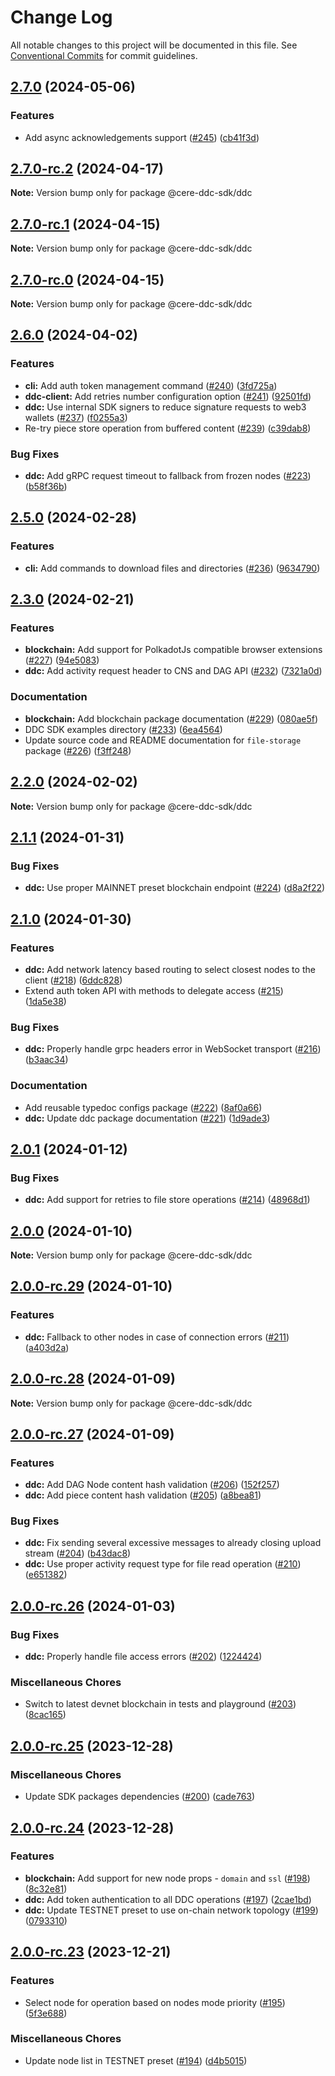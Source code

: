# Change Log

All notable changes to this project will be documented in this file.
See [Conventional Commits](https://conventionalcommits.org) for commit guidelines.

## [2.7.0](https://github.com/Cerebellum-Network/cere-ddc-sdk-js/compare/v2.7.0-rc.2...v2.7.0) (2024-05-06)

### Features

- Add async acknowledgements support ([#245](https://github.com/Cerebellum-Network/cere-ddc-sdk-js/issues/245)) ([cb41f3d](https://github.com/Cerebellum-Network/cere-ddc-sdk-js/commit/cb41f3d40a50135abad2ef567fb5aad5d08124b1))

## [2.7.0-rc.2](https://github.com/Cerebellum-Network/cere-ddc-sdk-js/compare/v2.7.0-rc.1...v2.7.0-rc.2) (2024-04-17)

**Note:** Version bump only for package @cere-ddc-sdk/ddc

## [2.7.0-rc.1](https://github.com/Cerebellum-Network/cere-ddc-sdk-js/compare/v2.6.1...v2.7.0-rc.1) (2024-04-15)

**Note:** Version bump only for package @cere-ddc-sdk/ddc

## [2.7.0-rc.0](https://github.com/Cerebellum-Network/cere-ddc-sdk-js/compare/v2.6.1...v2.7.0-rc.0) (2024-04-15)

**Note:** Version bump only for package @cere-ddc-sdk/ddc

## [2.6.0](https://github.com/Cerebellum-Network/cere-ddc-sdk-js/compare/v2.5.0...v2.6.0) (2024-04-02)

### Features

- **cli:** Add auth token management command ([#240](https://github.com/Cerebellum-Network/cere-ddc-sdk-js/issues/240)) ([3fd725a](https://github.com/Cerebellum-Network/cere-ddc-sdk-js/commit/3fd725ae148e58d862056cea8cfafe4c87fef59e))
- **ddc-client:** Add retries number configuration option ([#241](https://github.com/Cerebellum-Network/cere-ddc-sdk-js/issues/241)) ([92501fd](https://github.com/Cerebellum-Network/cere-ddc-sdk-js/commit/92501fdff1b95e2d9bf27c84fc266ebdad31aec8))
- **ddc:** Use internal SDK signers to reduce signature requests to web3 wallets ([#237](https://github.com/Cerebellum-Network/cere-ddc-sdk-js/issues/237)) ([f0255a3](https://github.com/Cerebellum-Network/cere-ddc-sdk-js/commit/f0255a3b8de678ff004898e6c547926c8b193bc3))
- Re-try piece store operation from buffered content ([#239](https://github.com/Cerebellum-Network/cere-ddc-sdk-js/issues/239)) ([c39dab8](https://github.com/Cerebellum-Network/cere-ddc-sdk-js/commit/c39dab80da108286c8ad40bfab7c458011c6d6cb))

### Bug Fixes

- **ddc:** Add gRPC request timeout to fallback from frozen nodes ([#223](https://github.com/Cerebellum-Network/cere-ddc-sdk-js/issues/223)) ([b58f36b](https://github.com/Cerebellum-Network/cere-ddc-sdk-js/commit/b58f36b578ca170f624373b0f9ee56c9b415da62))

## [2.5.0](https://github.com/Cerebellum-Network/cere-ddc-sdk-js/compare/v2.4.0...v2.5.0) (2024-02-28)

### Features

- **cli:** Add commands to download files and directories ([#236](https://github.com/Cerebellum-Network/cere-ddc-sdk-js/issues/236)) ([9634790](https://github.com/Cerebellum-Network/cere-ddc-sdk-js/commit/96347901c0c2d0a15c5a236a1625ab655858bdb1))

## [2.3.0](https://github.com/Cerebellum-Network/cere-ddc-sdk-js/compare/v2.2.0...v2.3.0) (2024-02-21)

### Features

- **blockchain:** Add support for PolkadotJs compatible browser extensions ([#227](https://github.com/Cerebellum-Network/cere-ddc-sdk-js/issues/227)) ([94e5083](https://github.com/Cerebellum-Network/cere-ddc-sdk-js/commit/94e508375a9a34290b825a27a4a2de6bd3f898f5))
- **ddc:** Add activity request header to CNS and DAG API ([#232](https://github.com/Cerebellum-Network/cere-ddc-sdk-js/issues/232)) ([7321a0d](https://github.com/Cerebellum-Network/cere-ddc-sdk-js/commit/7321a0d106487f1c94e75de77dadcdd991038b8c))

### Documentation

- **blockchain:** Add blockchain package documentation ([#229](https://github.com/Cerebellum-Network/cere-ddc-sdk-js/issues/229)) ([080ae5f](https://github.com/Cerebellum-Network/cere-ddc-sdk-js/commit/080ae5f050bf162e33ce2c339fe9dac38b7da58b))
- DDC SDK examples directory ([#233](https://github.com/Cerebellum-Network/cere-ddc-sdk-js/issues/233)) ([6ea4564](https://github.com/Cerebellum-Network/cere-ddc-sdk-js/commit/6ea4564b95166ad4d9e533a209b44a51ea5fcabf))
- Update source code and README documentation for `file-storage` package ([#226](https://github.com/Cerebellum-Network/cere-ddc-sdk-js/issues/226)) ([f3ff248](https://github.com/Cerebellum-Network/cere-ddc-sdk-js/commit/f3ff248268acfdde90544d81a5c39214a62a322b))

## [2.2.0](https://github.com/Cerebellum-Network/cere-ddc-sdk-js/compare/v2.1.1...v2.2.0) (2024-02-02)

**Note:** Version bump only for package @cere-ddc-sdk/ddc

## [2.1.1](https://github.com/Cerebellum-Network/cere-ddc-sdk-js/compare/v2.1.0...v2.1.1) (2024-01-31)

### Bug Fixes

- **ddc:** Use proper MAINNET preset blockchain endpoint ([#224](https://github.com/Cerebellum-Network/cere-ddc-sdk-js/issues/224)) ([d8a2f22](https://github.com/Cerebellum-Network/cere-ddc-sdk-js/commit/d8a2f22aab4f0907bc05e6fe772656abbbd76ba1))

## [2.1.0](https://github.com/Cerebellum-Network/cere-ddc-sdk-js/compare/v2.0.1...v2.1.0) (2024-01-30)

### Features

- **ddc:** Add network latency based routing to select closest nodes to the client ([#218](https://github.com/Cerebellum-Network/cere-ddc-sdk-js/issues/218)) ([6ddc828](https://github.com/Cerebellum-Network/cere-ddc-sdk-js/commit/6ddc8284b03b397bd4f7ae7c16a9f1235585946c))
- Extend auth token API with methods to delegate access ([#215](https://github.com/Cerebellum-Network/cere-ddc-sdk-js/issues/215)) ([1da5e38](https://github.com/Cerebellum-Network/cere-ddc-sdk-js/commit/1da5e387369645893ff512bc1a00d78ad2dbd6bd))

### Bug Fixes

- **ddc:** Properly handle grpc headers error in WebSocket transport ([#216](https://github.com/Cerebellum-Network/cere-ddc-sdk-js/issues/216)) ([b3aac34](https://github.com/Cerebellum-Network/cere-ddc-sdk-js/commit/b3aac340cb05138b97aede6f11164d857cbff6ed))

### Documentation

- Add reusable typedoc configs package ([#222](https://github.com/Cerebellum-Network/cere-ddc-sdk-js/issues/222)) ([8af0a66](https://github.com/Cerebellum-Network/cere-ddc-sdk-js/commit/8af0a6657906f09cc29136abd751065f18ba9510))
- **ddc:** Update ddc package documentation ([#221](https://github.com/Cerebellum-Network/cere-ddc-sdk-js/issues/221)) ([1d9ade3](https://github.com/Cerebellum-Network/cere-ddc-sdk-js/commit/1d9ade363f29a11f63a7b960c6dbf16271085292))

## [2.0.1](https://github.com/Cerebellum-Network/cere-ddc-sdk-js/compare/v2.0.0...v2.0.1) (2024-01-12)

### Bug Fixes

- **ddc:** Add support for retries to file store operations ([#214](https://github.com/Cerebellum-Network/cere-ddc-sdk-js/issues/214)) ([48968d1](https://github.com/Cerebellum-Network/cere-ddc-sdk-js/commit/48968d1a4e6192e4117f3552f5b81519ade0d1d0))

## [2.0.0](https://github.com/Cerebellum-Network/cere-ddc-sdk-js/compare/v2.0.0-rc.29...v2.0.0) (2024-01-10)

**Note:** Version bump only for package @cere-ddc-sdk/ddc

## [2.0.0-rc.29](https://github.com/Cerebellum-Network/cere-ddc-sdk-js/compare/v2.0.0-rc.28...v2.0.0-rc.29) (2024-01-10)

### Features

- **ddc:** Fallback to other nodes in case of connection errors ([#211](https://github.com/Cerebellum-Network/cere-ddc-sdk-js/issues/211)) ([a403d2a](https://github.com/Cerebellum-Network/cere-ddc-sdk-js/commit/a403d2ac051e5d2fbf1782a0d76ca863a82d4ffc))

## [2.0.0-rc.28](https://github.com/Cerebellum-Network/cere-ddc-sdk-js/compare/v2.0.0-rc.27...v2.0.0-rc.28) (2024-01-09)

**Note:** Version bump only for package @cere-ddc-sdk/ddc

## [2.0.0-rc.27](https://github.com/Cerebellum-Network/cere-ddc-sdk-js/compare/v2.0.0-rc.26...v2.0.0-rc.27) (2024-01-09)

### Features

- **ddc:** Add DAG Node content hash validation ([#206](https://github.com/Cerebellum-Network/cere-ddc-sdk-js/issues/206)) ([152f257](https://github.com/Cerebellum-Network/cere-ddc-sdk-js/commit/152f257d31c34dad3f721a1820f7f9d554458df2))
- **ddc:** Add piece content hash validation ([#205](https://github.com/Cerebellum-Network/cere-ddc-sdk-js/issues/205)) ([a8bea81](https://github.com/Cerebellum-Network/cere-ddc-sdk-js/commit/a8bea8199862c7167c36ec7f1f8f652db1f92465))

### Bug Fixes

- **ddc:** Fix sending several excessive messages to already closing upload stream ([#204](https://github.com/Cerebellum-Network/cere-ddc-sdk-js/issues/204)) ([b43dac8](https://github.com/Cerebellum-Network/cere-ddc-sdk-js/commit/b43dac86e77902ebf8bf3eca22fb4b6e51098696))
- **ddc:** Use proper activity request type for file read operation ([#210](https://github.com/Cerebellum-Network/cere-ddc-sdk-js/issues/210)) ([e651382](https://github.com/Cerebellum-Network/cere-ddc-sdk-js/commit/e651382664e978bf47aeaea3ba7901e2968046ee))

## [2.0.0-rc.26](https://github.com/Cerebellum-Network/cere-ddc-sdk-js/compare/v2.0.0-rc.25...v2.0.0-rc.26) (2024-01-03)

### Bug Fixes

- **ddc:** Properly handle file access errors ([#202](https://github.com/Cerebellum-Network/cere-ddc-sdk-js/issues/202)) ([1224424](https://github.com/Cerebellum-Network/cere-ddc-sdk-js/commit/1224424c8eeadcab63592e195d16ff62620781b7))

### Miscellaneous Chores

- Switch to latest devnet blockchain in tests and playground ([#203](https://github.com/Cerebellum-Network/cere-ddc-sdk-js/issues/203)) ([8cac165](https://github.com/Cerebellum-Network/cere-ddc-sdk-js/commit/8cac165cf39655f91d55df616ba1078cacbd1741))

## [2.0.0-rc.25](https://github.com/Cerebellum-Network/cere-ddc-sdk-js/compare/v2.0.0-rc.24...v2.0.0-rc.25) (2023-12-28)

### Miscellaneous Chores

- Update SDK packages dependencies ([#200](https://github.com/Cerebellum-Network/cere-ddc-sdk-js/issues/200)) ([cade763](https://github.com/Cerebellum-Network/cere-ddc-sdk-js/commit/cade763467a247f621e798b158fdd2fbce86217f))

## [2.0.0-rc.24](https://github.com/Cerebellum-Network/cere-ddc-sdk-js/compare/v2.0.0-rc.23...v2.0.0-rc.24) (2023-12-28)

### Features

- **blockchain:** Add support for new node props - `domain` and `ssl` ([#198](https://github.com/Cerebellum-Network/cere-ddc-sdk-js/issues/198)) ([8c32e81](https://github.com/Cerebellum-Network/cere-ddc-sdk-js/commit/8c32e81dc115f8ea1fc5348e864805467482d3ec))
- **ddc:** Add token authentication to all DDC operations ([#197](https://github.com/Cerebellum-Network/cere-ddc-sdk-js/issues/197)) ([2cae1bd](https://github.com/Cerebellum-Network/cere-ddc-sdk-js/commit/2cae1bd779a98966fb2dcdc009f43bc41fffa8dd))
- **ddc:** Update TESTNET preset to use on-chain network topology ([#199](https://github.com/Cerebellum-Network/cere-ddc-sdk-js/issues/199)) ([0793310](https://github.com/Cerebellum-Network/cere-ddc-sdk-js/commit/079331035769ffbc4ea72959bb74767ffc622c37))

## [2.0.0-rc.23](https://github.com/Cerebellum-Network/cere-ddc-sdk-js/compare/v2.0.0-rc.21...v2.0.0-rc.23) (2023-12-21)

### Features

- Select node for operation based on nodes mode priority ([#195](https://github.com/Cerebellum-Network/cere-ddc-sdk-js/issues/195)) ([5f3e688](https://github.com/Cerebellum-Network/cere-ddc-sdk-js/commit/5f3e688b2bd9208027d0f41fefd3dbbd1d1856bb))

### Miscellaneous Chores

- Update node list in TESTNET preset ([#194](https://github.com/Cerebellum-Network/cere-ddc-sdk-js/issues/194)) ([d4b5015](https://github.com/Cerebellum-Network/cere-ddc-sdk-js/commit/d4b5015161955c373a6aaa3a6770ea592ded2e9b))
